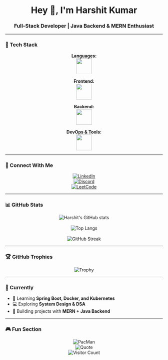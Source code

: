 <h1 align="center">Hey 👋, I'm Harshit Kumar</h1>
<h3 align="center">Full-Stack Developer | Java Backend & MERN Enthusiast</h3>

---

### 🚀 Tech Stack

<div align="center">

**Languages:**  
<img src="https://skillicons.dev/icons?i=c,cpp,java,py,js,ts" height="50" />

**Frontend:**  
<img src="https://skillicons.dev/icons?i=react,html,css,tailwind" height="50" />

**Backend:**  
<img src="https://skillicons.dev/icons?i=nodejs,express,mongodb,mysql" height="50" />

**DevOps & Tools:**  
<img src="https://skillicons.dev/icons?i=docker,git,github,vscode" height="50" />

</div>

---

### 🔗 Connect With Me
<div align="center">
  
[![LinkedIn](https://img.shields.io/badge/LinkedIn-0077B5?style=for-the-badge&logo=linkedin&logoColor=white)](https://linkedin.com/in/harshitkumar7525)  
[![Discord](https://img.shields.io/badge/Discord-5865F2?style=for-the-badge&logo=discord&logoColor=white)](https://discordapp.com/users/harshitkumar7525)  
[![LeetCode](https://img.shields.io/badge/LeetCode-FFA116?style=for-the-badge&logo=leetcode&logoColor=white)](https://leetcode.com/harshitkumar7525)  

</div>

---

### 📊 GitHub Stats
<div align="center">

![Harshit's GitHub stats](https://github-readme-stats.vercel.app/api?username=harshitkumar7525&show_icons=true&theme=dracula)  
<br/>
![Top Langs](https://github-readme-stats.vercel.app/api/top-langs/?username=harshitkumar7525&layout=compact&theme=dracula)  
<br/>
![GitHub Streak](https://streak-stats.demolab.com?user=harshitkumar7525&theme=dracula&hide_border=false)  

</div>

---

### 🏆 GitHub Trophies
<div align="center">

![Trophy](https://github-profile-trophy.vercel.app/?username=harshitkumar7525&theme=dracula&margin-w=8&margin-h=8)

</div>

---

### 🎯 Currently
- 🌱 Learning **Spring Boot, Docker, and Kubernetes**
- 💻 Exploring **System Design & DSA**
- 🚀 Building projects with **MERN + Java Backend**

---

### 🎮 Fun Section
<div align="center">

![PacMan](https://raw.githubusercontent.com/maurodesouza/maurodesouza/output/pacman-contribution-graph.svg)  
![Quote](https://quotes-github-readme.vercel.app/api?type=horizontal&theme=dracula)  
![Visitor Count](https://komarev.com/ghpvc/?username=harshitkumar7525&color=blue&style=flat)

</div>
